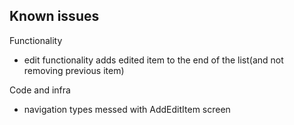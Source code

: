 Known issues
-

Functionality
- edit functionality adds edited item to the end of the list(and not removing previous item)

Code and infra
- navigation types messed with AddEditItem screen
